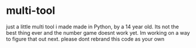 # multi-tool
just a little multi tool i made
made in Python, by a 14 year old. Its not the best thing ever and the number game doesnt work yet. Im working on a way to figure that out next.
please dont rebrand this code as your own
